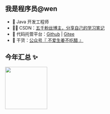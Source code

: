 ## 我是程序员@wen

- 🐧 Java 开发工程师
- 👨‍💻 CSDN：<a href="https://blog.csdn.net/weixin_54620350" target="_blank">五千粉丝博主，分享自己的学习笔记</a>
- 🏡 代码托管平台：<a href="https://github.com/CCCshengjiang" target="_blank">Github</a> | <a href="https://gitee.com/CCCshengjiang" target="_blank">Gitee</a>
- 🌱 干货：<a href="https://github.com/CCCshengjiang/CCCshengjiang/blob/main/wechat-official.png" target="_blank">公众号『 不爱生姜不吃醋 』</a>


## 今年汇总 ✨

<img align="" height="137px" src="https://github-readme-stats.vercel.app/api/top-langs/?username=CCCshengjiang&hide_title=true&hide_border=true&layout=compact&bg_color=0,73FA79,73FDFF,D783FF&theme=graywhite&locale=cn" />
